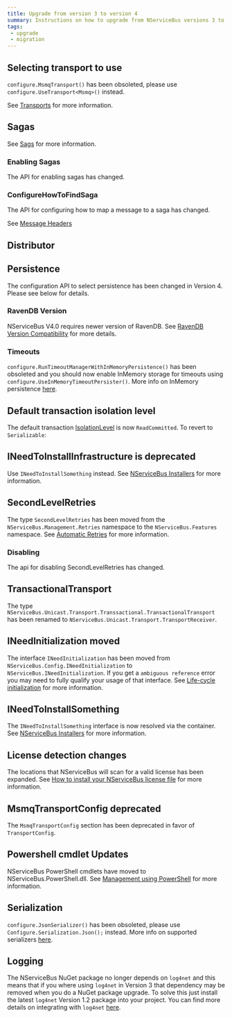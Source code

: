 ```yaml
---
title: Upgrade from version 3 to version 4
summary: Instructions on how to upgrade from NServiceBus versions 3 to 4
tags:
 - upgrade
 - migration
---
```



## Selecting transport to use

`configure.MsmqTransport()` has been obsoleted, please use `configure.UseTransport<Msmq>()` instead.

See [Transports](/nservicebus/transports/) for more information.



## Sagas

See [Sags](/nservicebus/sagas) for more information.

### Enabling Sagas

The API for enabling sagas has changed.

<!-- import 3to4EnableSagas --> 



### ConfigureHowToFindSaga

The API for configuring how to map a message to a saga has changed.

<!-- 3to4ConfigureHowToFindSaga


## Critical Errors

The API for defining critical errors has changed. See [Critical Errors](/nservicebus/hosting/critical-errors.md) for more information.


## Setting outgoing Message headers 

The API for setting outgoing message headers has changed. 

<!-- import 3to4SetMessageHeader -->

See [Message Headers](/nservicebus/messaging/message-headers.md)


## Distributor

<!-- import 3to4RunDistributor -->

<!-- import 3to4EnlistWithDistributor -->

## Persistence

The configuration API to select persistence has been changed in Version 4. Please see below for details.


### RavenDB Version

NServiceBus V4.0 requires newer version of RavenDB. See [RavenDB Version Compatibility](/nservicebus/ravendb/version-compatibility.md) for more details. 


### Timeouts

`configure.RunTimeoutManagerWithInMemoryPersistence()` has been obsoleted and you should now enable InMemory storage for timeouts using `configure.UseInMemoryTimeoutPersister()`. More info on InMemory persistence [here](/nservicebus/persistence/in-memory.md).


## Default transaction isolation level

The default transaction [IsolationLevel](https://msdn.microsoft.com/en-us/library/system.transactions.isolationleve.aspx) is now `ReadCommitted`. To revert to `Serializable`:

<!-- import 3to4RevertToSerializable -->


## INeedToInstallInfrastructure is deprecated 

Use `INeedToInstallSomething` instead. See [NServiceBus Installers](/nservicebus/operations/installers.md) for more information.


## SecondLevelRetries

The type `SecondLevelRetries` has been moved from the `NServiceBus.Management.Retries` namespace to the `NServiceBus.Features` namespace. See [Automatic Retries](/nservicebus/errors/automatic-retries.md) for more information.


### Disabling 

The api for disabling SecondLevelRetries has changed.

<!-- import 3to4DisableSecondLevelRetries -->


## TransactionalTransport

The type `NServiceBus.Unicast.Transport.Transsactional.TransactionalTransport` has been renamed to `NServiceBus.Unicast.Transport.TransportReceiver`.


## INeedInitialization moved

The interface `INeedInitialization` has been moved from `NServiceBus.Config.INeedInitialization` to `NServiceBus.INeedInitialization`. If you get a `ambiguous reference` error you may need to fully qualify your usage of that interface. See [Life-cycle initialization](/nservicebus/lifecycle/ineedinitialization.md) for more information.


## INeedToInstallSomething

The `INeedToInstallSomething` interface is now resolved via the container. See [NServiceBus Installers](/nservicebus/operations/installers.md) for more information.


## License detection changes

The locations that NServiceBus will scan for a valid license has been expanded. See [How to install your NServiceBus license file](/nservicebus/licensing/license-management.md) for more information.


## MsmqTransportConfig deprecated

The `MsmqTransportConfig` section has been deprecated in favor of `TransportConfig`.
 
<!-- import 3to4TransportConfig -->

## Powershell cmdlet Updates 

NServiceBus PowerShell cmdlets have moved to NServiceBus.PowerShell.dll. See [Management using PowerShell](/nservicebus/operations/management-using-powershell.md) for more information.


## Serialization

`configure.JsonSerializer()` has been obsoleted, please use `Configure.Serialization.Json();` instead. More info on supported serializers [here](/nservicebus/serialization/).


## Logging

The NServiceBus NuGet package no longer depends on `log4net` and this means that if you where using `log4net` in Version 3 that dependency may be removed when you do a NuGet package upgrade. To solve this just install the latest `log4net` Version 1.2 package into your project. You can find more details on integrating with `log4net` [here](/nservicebus/logging/log4net.md).

